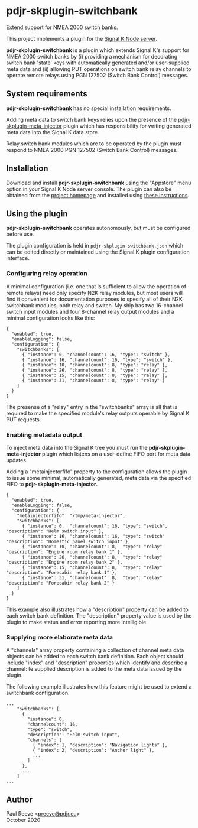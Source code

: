 # pdjr-skplugin-switchbank

Extend support for NMEA 2000 switch banks.

This project implements a plugin for the
[Signal K Node server](https://github.com/SignalK/signalk-server-node).

__pdjr-skplugin-switchbank__ is a plugin which extends Signal K's support
for NMEA 2000 switch banks by (i) providing a mechanism for decorating
switch bank 'state' keys with automatically generated and/or user-supplied
meta data and (ii) allowing PUT operations on switch bank relay channels
to operate remote relays using PGN 127502 (Switch Bank Control) messages.

## System requirements

__pdjr-skplugin-switchbank__ has no special installation requirements.

Adding meta data to switch bank keys relies upon the presence of the
[pdjr-skplugin-meta-injector](https://github.com/preeve9534/pdjr-skplugin-meta-injector#readme)
plugin which has responsibility for writing generated meta data into
the Signal K data store.

Relay switch bank modules which are to be operated by the plugin must
respond to NMEA 2000 PGN 127502 (Switch Bank Control) messages.

## Installation

Download and install __pdjr-skplugin-switchbank__ using the "Appstore" menu
option in your Signal K Node server console.
The plugin can also be obtained from the 
[project homepage](https://github.com/preeve9534/pdjr-skplugin-switchbank)
and installed using
[these instructions](https://github.com/SignalK/signalk-server-node/blob/master/SERVERPLUGINS.md).

## Using the plugin

__pdjr-skplugin-switchbank__ operates autonomously, but must be configured
before use.

The plugin configuration is held in ```pdjr-skplugin-switchbank.json```
which can be edited directly or maintained using the Signal K plugin
configuration interface.

### Configuring relay operation

A minimal configuration (i.e. one that is sufficient to allow the operation
of remote relays) need only specify N2K relay modules, but most users will
find it convenient for documentation purposes to specify all of their N2K
switchbank modules, both relay and switch.
My ship has two 16-channel switch input modules and four 8-channel relay
output modules and a minimal configuration looks like this:
```
{
  "enabled": true,
  "enableLogging": false,
  "configuration": {
    "switchbanks": [
      { "instance": 0, "channelcount": 16, "type": "switch" },
      { "instance": 16, "channelcount": 16, "type": "switch" },
      { "instance": 10, "channelcount": 8, "type": "relay" },
      { "instance": 26, "channelcount": 8, "type": "relay" },
      { "instance": 15, "channelcount": 8, "type": "relay" },
      { "instance": 31, "channelcount": 8, "type": "relay" }
    ]
  }
}
```
The presense of a "relay" entry in the "switchbanks" array is all that is
required to make the specified module's relay outputs operable by Signal K
PUT requests.

### Enabling metadata output

To inject meta data into the Signal K tree you must run the __pdjr-skplugin-meta-injector__
plugin which listens on a user-define FIFO port for meta data updates.

Adding a "metainjectorfifo" property to the configuration allows the plugin
to issue some minimal, automatically generated, meta data via the specified
FIFO to __pdjr-skplugin-meta-injector__.
```
{
  "enabled": true,
  "enableLogging": false,
  "configuration": {
    "metainjectorfifo": "/tmp/meta-injector",
    "switchbanks": [
      { "instance": 0,  "channelcount": 16, "type": "switch", "description": "Helm switch input" },
      { "instance": 16, "channelcount": 16, "type": "switch"  "description": "Domestic panel switch input" },
      { "instance": 10, "channelcount": 8,  "type": "relay"   "description": "Engine room relay bank 1" },
      { "instance": 26, "channelcount": 8,  "type": "relay"   "description": "Engine room relay bank 2" },
      { "instance": 15, "channelcount": 8,  "type": "relay"   "description": "Forecabin relay bank 1" },
      { "instance": 31, "channelcount": 8,  "type": "relay"   "description": "Forecabin relay bank 2" }
    ]
  }
}
```
This example also illustrates how a "description" property can be added to
each switch bank definition.
The "description" property value is used by the plugin to make status and
error reporting more intelligible.

### Supplying more elaborate meta data

A "channels" array property containing a collection of channel meta data
objects can be added to each switch bank definition.
Each object should include "index" and "description" properties which
identify and describe a channel: te supplied description is added to the
meta data issued by the plugin.

The following example illustrates how this feature might be used to extend
a switchbank configuration.

```
...
    "switchbanks": [
      {
        "instance": 0,
        "channelcount": 16,
        "type": "switch",
        "description": "Helm switch input",
        "channels": [
          { "index": 1, "description": "Navigation lights" },
          { "index": 2, "description": "Anchor light" },
          ...
        ]
      },
      ...
    ]
...
```

## Author

Paul Reeve \<preeve@pdjr.eu\>\
October 2020
